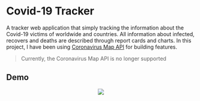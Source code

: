 # Covid-19 Tracker

A tracker web application that simply tracking the information about the Covid-19 victims of worldwide and countries. All information about infected, recovers and deaths are described through report cards and charts. In this project, I have been using [Coronavirus Map API](https://rapidapi.com/Yatko/api/coronavirus-map) for building features.

> Currently, the Coronavirus Map API is no longer supported 

## Demo
<p align="center"><img src="public/covid19-tracker.gif" /></p>

